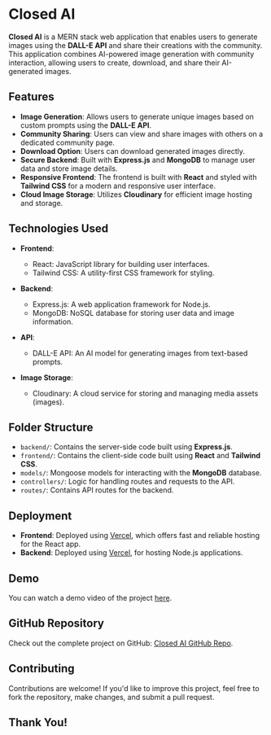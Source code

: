 # Closed AI

**Closed AI** is a MERN stack web application that enables users to generate images using the **DALL-E API** and share their creations with the community. This application combines AI-powered image generation with community interaction, allowing users to create, download, and share their AI-generated images.

## Features

- **Image Generation**: Allows users to generate unique images based on custom prompts using the **DALL-E API**.
- **Community Sharing**: Users can view and share images with others on a dedicated community page.
- **Download Option**: Users can download generated images directly.
- **Secure Backend**: Built with **Express.js** and **MongoDB** to manage user data and store image details.
- **Responsive Frontend**: The frontend is built with **React** and styled with **Tailwind CSS** for a modern and responsive user interface.
- **Cloud Image Storage**: Utilizes **Cloudinary** for efficient image hosting and storage.

## Technologies Used

- **Frontend**: 
  - React: JavaScript library for building user interfaces.
  - Tailwind CSS: A utility-first CSS framework for styling.
  
- **Backend**:
  - Express.js: A web application framework for Node.js.
  - MongoDB: NoSQL database for storing user data and image information.
  
- **API**:
  - DALL-E API: An AI model for generating images from text-based prompts.
  
- **Image Storage**:
  - Cloudinary: A cloud service for storing and managing media assets (images).

## Folder Structure

- `backend/`: Contains the server-side code built using **Express.js**.
- `frontend/`: Contains the client-side code built using **React** and **Tailwind CSS**.
- `models/`: Mongoose models for interacting with the **MongoDB** database.
- `controllers/`: Logic for handling routes and requests to the API.
- `routes/`: Contains API routes for the backend.

## Deployment

- **Frontend**: Deployed using [Vercel](https://vercel.com/), which offers fast and reliable hosting for the React app.
- **Backend**: Deployed using [Vercel](https://vercel.com/), for hosting Node.js applications.

## Demo

You can watch a demo video of the project [here](https://www.linkedin.com/posts/shivamhippalgave_mernstack-webdevelopment-react-activity-7243227748721184768-LfWu?utm_source=share&utm_medium=member_desktop).

## GitHub Repository

Check out the complete project on GitHub: [Closed AI GitHub Repo](https://github.com/KingShivamX/ClosedAI).

## Contributing

Contributions are welcome! If you'd like to improve this project, feel free to fork the repository, make changes, and submit a pull request.

## Thank You!
